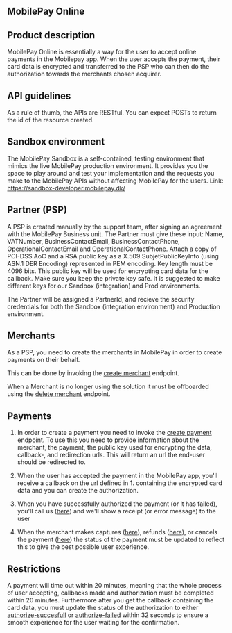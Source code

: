 ## MobilePay Online

## Product description

MobilePay Online is essentially a way for the user to accept online payments in the Mobilepay app. When the user accepts the payment, their card data is encrypted and transferred to the PSP who can then do the authorization towards the merchants chosen acquirer.

## API guidelines

As a rule of thumb, the APIs are RESTful. You can expect POSTs to return the id of the resource created.

## Sandbox environment

The MobilePay Sandbox is a self-contained, testing environment that mimics the live MobilePay production environment. It provides you the space to play around and test your implementation and the requests you make to the MobilePay APIs without affecting MobilePay for the users.
Link: https://sandbox-developer.mobilepay.dk/

## Partner (PSP)

A PSP is created manually by the support team, after signing an agreement with the MobilePay Business unit. The Partner must give these input: Name, VATNumber, BusinessContactEmail, BusinessContactPhone, OperationalContactEmail and OperationalContactPhone. Attach a copy of PCI-DSS AoC and a RSA public key as a X.509 SubjetPublicKeyInfo (using ASN.1 DER Encoding) represented in PEM encoding. Key length must be 4096 bits. This public key will be used for encrypting card data for the callback. Make sure you keep the private key safe. It is suggested to make different keys for our Sandbox (integration) and Prod environments.

The Partner will be assigned a PartnerId, and recieve the security credentials for both the Sandbox (integration environment) and Production environment.


## Merchants

As a PSP, you need to create the merchants in MobilePay in order to create payments on their behalf.

This can be done by invoking the [create merchant](https://www.youtube.com/watch?v=dQw4w9WgXcQ) endpoint.

When a Merchant is no longer using the solution it must be offboarded using the [delete merchant](https://www.youtube.com/watch?v=dQw4w9WgXcQ) endpoint.

## Payments

1. In order to create a payment you need to invoke the [create payment](https://www.youtube.com/watch?v=dQw4w9WgXcQ) endpoint.
To use this you need to provide information about the merchant, the payment, the public key used for encrypting the data, callback-, and redirection urls.
This will return an url the end-user should be redirected to.

2. When the user has accepted the payment in the MobilePay app, you'll receive a callback on the url defined in 1. containing the encrypted card data and you can create the authorization.

3. When you have successfully authorized the payment (or it has failed), you'll call us ([here](https://www.youtube.com/watch?v=dQw4w9WgXcQ)) and we'll show a receipt (or error message) to the user

4. When the merchant makes captures ([here](https://www.youtube.com/watch?v=dQw4w9WgXcQ)), refunds ([here](https://www.youtube.com/watch?v=dQw4w9WgXcQ)), or cancels the payment ([here](https://www.youtube.com/watch?v=dQw4w9WgXcQ)) the status of the payment must be updated to reflect this to give the best possible user experience.

## Restrictions

A payment will time out within 20 minutes, meaning that the whole process of user accepting, callbacks made and authorization must be completed within 20 minutes.
Furthermore after you get the callback containing the card data, you must update the status of the authorization to either [authorize-succesfull](https://www.youtube.com/watch?v=dQw4w9WgXcQ) or [authorize-failed](https://www.youtube.com/watch?v=dQw4w9WgXcQ) within 32 seconds to ensure a smooth experience for the user waiting for the confirmation.
